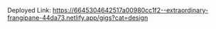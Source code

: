 Deployed Link: https://6645304642517a00980cc1f2--extraordinary-frangipane-44da73.netlify.app/gigs?cat=design
